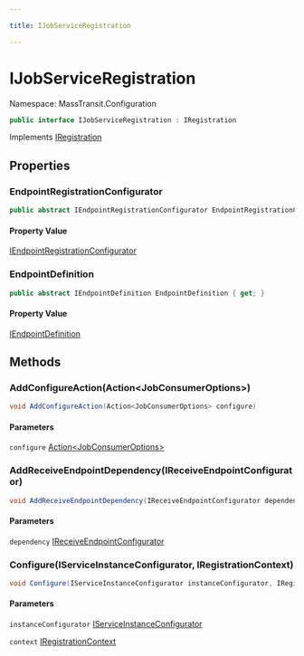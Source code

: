 ```yaml
---

title: IJobServiceRegistration

---
```


# IJobServiceRegistration

Namespace: MassTransit.Configuration

```csharp
public interface IJobServiceRegistration : IRegistration
```

Implements [IRegistration](../masstransit-configuration/iregistration)

## Properties

### **EndpointRegistrationConfigurator**

```csharp
public abstract IEndpointRegistrationConfigurator EndpointRegistrationConfigurator { get; }
```

#### Property Value

[IEndpointRegistrationConfigurator](../../masstransit-abstractions/masstransit/iendpointregistrationconfigurator)<br/>

### **EndpointDefinition**

```csharp
public abstract IEndpointDefinition EndpointDefinition { get; }
```

#### Property Value

[IEndpointDefinition](../../masstransit-abstractions/masstransit/iendpointdefinition)<br/>

## Methods

### **AddConfigureAction(Action\<JobConsumerOptions\>)**

```csharp
void AddConfigureAction(Action<JobConsumerOptions> configure)
```

#### Parameters

`configure` [Action\<JobConsumerOptions\>](https://learn.microsoft.com/en-us/dotnet/api/system.action-1)<br/>

### **AddReceiveEndpointDependency(IReceiveEndpointConfigurator)**

```csharp
void AddReceiveEndpointDependency(IReceiveEndpointConfigurator dependency)
```

#### Parameters

`dependency` [IReceiveEndpointConfigurator](../../masstransit-abstractions/masstransit/ireceiveendpointconfigurator)<br/>

### **Configure(IServiceInstanceConfigurator, IRegistrationContext)**

```csharp
void Configure(IServiceInstanceConfigurator instanceConfigurator, IRegistrationContext context)
```

#### Parameters

`instanceConfigurator` [IServiceInstanceConfigurator](../../masstransit-abstractions/masstransit/iserviceinstanceconfigurator)<br/>

`context` [IRegistrationContext](../../masstransit-abstractions/masstransit/iregistrationcontext)<br/>
